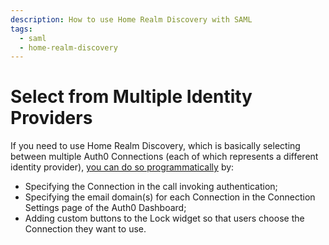 ```yaml
---
description: How to use Home Realm Discovery with SAML
tags:
  - saml
  - home-realm-discovery
---
```


# Select from Multiple Identity Providers

If you need to use Home Realm Discovery, which is basically selecting between multiple Auth0 Connections (each of which represents a different identity provider), [you can do so programmatically](/hrd) by:

* Specifying the Connection in the call invoking authentication;
* Specifying the email domain(s) for each Connection in the Connection Settings page of the Auth0 Dashboard;
* Adding custom buttons to the Lock widget so that users choose the Connection they want to use.
